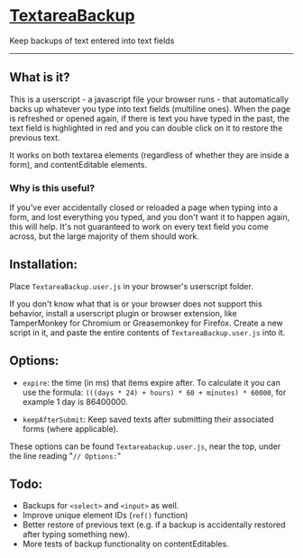 # [TextareaBackup](https://github.com/kafene/TextareaBackup)

Keep backups of text entered into text fields

---

## What is it?

This is a userscript - a javascript file your browser runs - that
automatically backs up whatever you type into text fields (multiline ones).
When the page is refreshed or opened again, if there is text you have typed
in the past, the text field is highlighted in red and you can double click
on it to restore the previous text.

It works on both textarea elements (regardless of whether they are inside
a form), and contentEditable elements.

### Why is this useful?

If you've ever accidentally closed or reloaded a page when typing into a form,
and lost everything you typed, and you don't want it to happen again, this
will help. It's not guaranteed to work on every text field you come across,
but the large majority of them should work.

## Installation:

Place `TextareaBackup.user.js` in your browser's userscript folder.

If you don't know what that is or your browser does not support
this behavior, install a userscript plugin or browser extension,
like TamperMonkey for Chromium or Greasemonkey for Firefox.
Create a new script in it, and paste the entire contents of
`TextareaBackup.user.js` into it.

## Options:

- `expire`: the time (in ms) that items expire after. To calculate it
  you can use the formula: `(((days * 24) + hours) * 60 + minutes) * 60000`,
  for example 1 day is 86400000.

- `keepAfterSubmit`: Keep saved texts after submitting their
  associated forms (where applicable).

These options can be found `Textareabackup.user.js`,
near the top, under the line reading "`// Options:`"

## Todo:

- Backups for `<select>` and `<input>` as well.
- Improve unique element IDs (`ref()` function)
- Better restore of previous text (e.g. if a backup is accidentally
  restored after typing something new).
- More tests of backup functionality on contentEditables.
